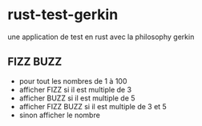 # rust-test-gerkin
une application de test en rust avec la philosophy gerkin

## FIZZ BUZZ 

- pour tout les nombres de 1 à 100
- afficher FIZZ si il est multiple de 3
- afficher BUZZ si il est multiple de 5
- afficher FIZZ BUZZ si il est multiple de 3 et 5
- sinon afficher le nombre